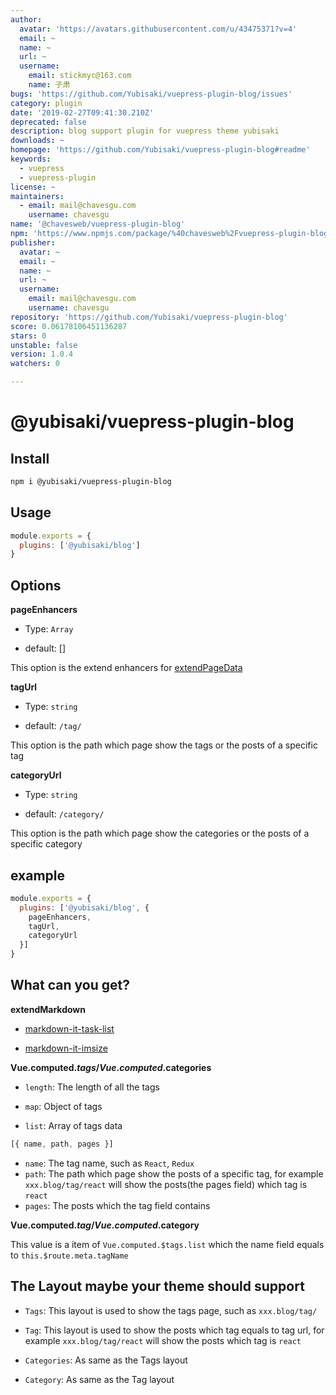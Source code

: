 ```yaml
---
author:
  avatar: 'https://avatars.githubusercontent.com/u/43475371?v=4'
  email: ~
  name: ~
  url: ~
  username:
    email: stickmyc@163.com
    name: 子肃
bugs: 'https://github.com/Yubisaki/vuepress-plugin-blog/issues'
category: plugin
date: '2019-02-27T09:41:30.210Z'
deprecated: false
description: blog support plugin for vuepress theme yubisaki
downloads: ~
homepage: 'https://github.com/Yubisaki/vuepress-plugin-blog#readme'
keywords:
  - vuepress
  - vuepress-plugin
license: ~
maintainers:
  - email: mail@chavesgu.com
    username: chavesgu
name: '@chavesweb/vuepress-plugin-blog'
npm: 'https://www.npmjs.com/package/%40chavesweb%2Fvuepress-plugin-blog'
publisher:
  avatar: ~
  email: ~
  name: ~
  url: ~
  username:
    email: mail@chavesgu.com
    username: chavesgu
repository: 'https://github.com/Yubisaki/vuepress-plugin-blog'
score: 0.06178106451136287
stars: 0
unstable: false
version: 1.0.4
watchers: 0

---
```


# @yubisaki/vuepress-plugin-blog

## Install

```bash
npm i @yubisaki/vuepress-plugin-blog
```

## Usage

```js
module.exports = {
  plugins: ['@yubisaki/blog']
}
```

## Options

**pageEnhancers**

- Type: `Array`

- default: []

This option is the extend enhancers for [extendPageData](https://vuepress.vuejs.org/plugin/#extendpagedata)

**tagUrl**

- Type: `string`

- default: `/tag/`

This option is the path which page show the tags or the posts of a specific tag

**categoryUrl**

- Type: `string`

- default: `/category/`

This option is the path which page show the categories or the posts of a specific category

## example

```js
module.exports = {
  plugins: ['@yubisaki/blog', {
    pageEnhancers,
    tagUrl,
    categoryUrl
  }]
}
```

## What can you get?

**extendMarkdown**

- [markdown-it-task-list](https://github.com/revin/markdown-it-task-lists)

- [markdown-it-imsize](https://github.com/tatsy/markdown-it-imsize)

**Vue.computed.$tags/Vue.computed.$categories**

- `length`: The length of all the tags

- `map`: Object of tags

- `list`: Array of tags data
```js
[{ name, path, pages }]
```
  - `name`: The tag name, such as `React`, `Redux`
  - `path`: The path which page show the posts of a specific tag, for example `xxx.blog/tag/react` will show the posts(the pages field) which tag is `react`
  - `pages`: The posts which the tag field contains

**Vue.computed.$tag/Vue.computed.$category**

This value is a item of `Vue.computed.$tags.list` which the name field equals to `this.$route.meta.tagName`

## The Layout maybe your theme should support

- `Tags`: This layout is used to show the tags page, such as `xxx.blog/tag/`

- `Tag`: This layout is used to show the posts which tag equals to tag url, for example `xxx.blog/tag/react` will show the posts which tag is `react`

- `Categories`: As same as the Tags layout

- `Category`: As same as the Tag layout